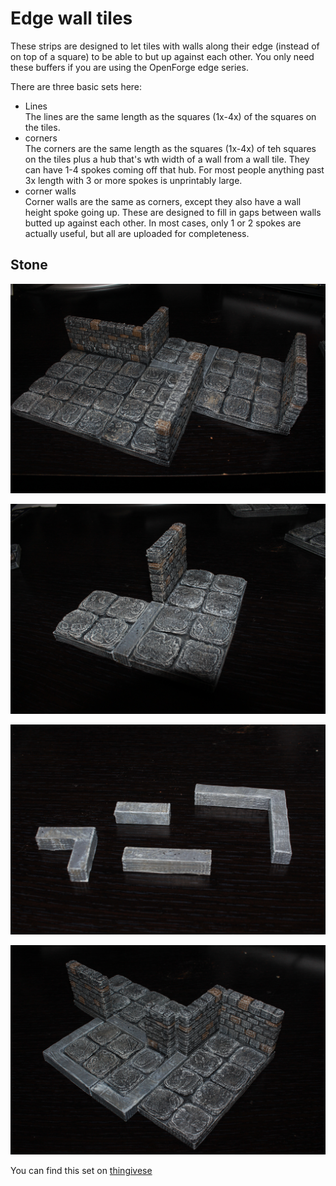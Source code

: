 Edge wall tiles
===========

These strips are designed to let tiles with walls along their edge (instead of on top of a square) to be able to but up against each other.  You only need these buffers if you are using the OpenForge edge series.  

There are three basic sets here:  

* Lines  
The lines are the same length as the squares (1x-4x) of the squares on the tiles.  
* corners  
The corners are the same length as the squares (1x-4x) of teh squares on the tiles  plus a hub that's wth width of a wall from a wall tile.  They can have 1-4 spokes coming off that hub.  For most people anything past 3x length with 3 or more spokes is unprintably large.  
* corner walls  
Corner walls are the same as corners, except they also have a wall height spoke going up.  These are designed to fill in gaps between walls butted up against each other.  In most cases, only 1 or 2 spokes are actually useful, but all are uploaded for completeness.  


Stone
-----

![Edge walls and buffers](IMG_7062.JPG)

![Edge wall with buffer](IMG_7065.JPG)

![Misc buffers](IMG_7072.JPG)

![Edge walls with buffers](IMG_7073.JPG)

You can find this set on [thingivese](http://www.thingiverse.com/thing:204659)

